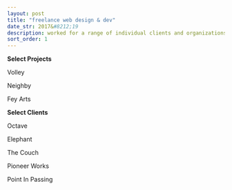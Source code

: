 ```yaml
---
layout: post
title: "freelance web design & dev"
date_str: 2017&#8212;19
description: worked for a range of individual clients and organizations delivering design and development services
sort_order: 1
---
```

**Select Projects**

Volley

Neighby

Fey Arts

**Select Clients**

Octave

Elephant

The Couch

Pioneer Works

Point In Passing